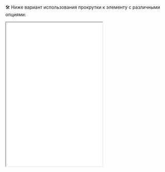 ---
---

🛠 Ниже вариант использования прокрутки к элементу с различными опциями:

<iframe title="Прокрутка к элементу" src="./demos/index.html" height="450"></iframe>
